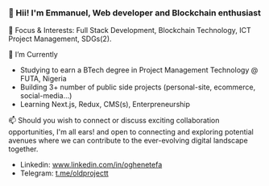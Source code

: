 ### 👋 Hii! I'm Emmanuel, Web developer and Blockchain enthusiast

🎈 Focus & Interests: Full Stack Development, Blockchain Technology, ICT Project Management, SDGs(2). 

🔭 I’m Currently
- Studying to earn a BTech degree in Project Management Technology @ FUTA, Nigeria
- Building 3+ number of public side projects (personal-site, ecommerce, social-media...)
- Learning Next.js, Redux, CMS(s), Enterpreneurship

📫 Should you wish to connect or discuss exciting collaboration opportunities, I'm all ears! and open to connecting and exploring potential avenues where we can contribute to the ever-evolving digital landscape together. 
- Linkedin: www.linkedin.com/in/oghenetefa
- Telegram: [t.me/oldprojectt](https://t.me/oldprojectt)
